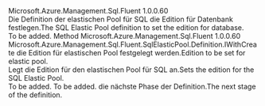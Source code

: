 <Type Name="IWithEdition" FullName="Microsoft.Azure.Management.Sql.Fluent.SqlElasticPool.Definition.IWithEdition">
  <TypeSignature Language="C#" Value="public interface IWithEdition" />
  <TypeSignature Language="ILAsm" Value=".class public interface auto ansi abstract IWithEdition" />
  <TypeSignature Language="DocId" Value="T:Microsoft.Azure.Management.Sql.Fluent.SqlElasticPool.Definition.IWithEdition" />
  <TypeSignature Language="VB.NET" Value="Public Interface IWithEdition" />
  <TypeSignature Language="F#" Value="type IWithEdition = interface" />
  <AssemblyInfo>
    <AssemblyName>Microsoft.Azure.Management.Sql.Fluent</AssemblyName>
    <AssemblyVersion>1.0.0.60</AssemblyVersion>
  </AssemblyInfo>
  <Interfaces />
  <Docs>
    <summary>
            <span data-ttu-id="13e72-101">Die Definition der elastischen Pool für SQL die Edition für Datenbank festlegen.</span><span class="sxs-lookup"><span data-stu-id="13e72-101">The SQL Elastic Pool definition to set the edition for database.</span></span>
            </summary>
    <remarks>To be added.</remarks>
  </Docs>
  <Members>
    <Member MemberName="WithEdition">
      <MemberSignature Language="C#" Value="public Microsoft.Azure.Management.Sql.Fluent.SqlElasticPool.Definition.IWithCreate WithEdition (string edition);" />
      <MemberSignature Language="ILAsm" Value=".method public hidebysig newslot virtual instance class Microsoft.Azure.Management.Sql.Fluent.SqlElasticPool.Definition.IWithCreate WithEdition(string edition) cil managed" />
      <MemberSignature Language="DocId" Value="M:Microsoft.Azure.Management.Sql.Fluent.SqlElasticPool.Definition.IWithEdition.WithEdition(System.String)" />
      <MemberSignature Language="VB.NET" Value="Public Function WithEdition (edition As String) As IWithCreate" />
      <MemberSignature Language="F#" Value="abstract member WithEdition : string -&gt; Microsoft.Azure.Management.Sql.Fluent.SqlElasticPool.Definition.IWithCreate" Usage="iWithEdition.WithEdition edition" />
      <MemberType>Method</MemberType>
      <AssemblyInfo>
        <AssemblyName>Microsoft.Azure.Management.Sql.Fluent</AssemblyName>
        <AssemblyVersion>1.0.0.60</AssemblyVersion>
      </AssemblyInfo>
      <ReturnValue>
        <ReturnType>Microsoft.Azure.Management.Sql.Fluent.SqlElasticPool.Definition.IWithCreate</ReturnType>
      </ReturnValue>
      <Parameters>
        <Parameter Name="edition" Type="System.String" />
      </Parameters>
      <Docs>
        <param name="edition"><span data-ttu-id="13e72-102">die Edition für elastischen Pool festgelegt werden.</span><span class="sxs-lookup"><span data-stu-id="13e72-102">Edition to be set for elastic pool.</span></span></param>
        <summary>
            <span data-ttu-id="13e72-103">Legt die Edition für den elastischen Pool für SQL an.</span><span class="sxs-lookup"><span data-stu-id="13e72-103">Sets the edition for the SQL Elastic Pool.</span></span>
            </summary>
        <returns>To be added.</returns>
        <remarks>To be added.</remarks>
        <return><span data-ttu-id="13e72-104">die nächste Phase der Definition.</span><span class="sxs-lookup"><span data-stu-id="13e72-104">The next stage of the definition.</span></span></return>
      </Docs>
    </Member>
  </Members>
</Type>
